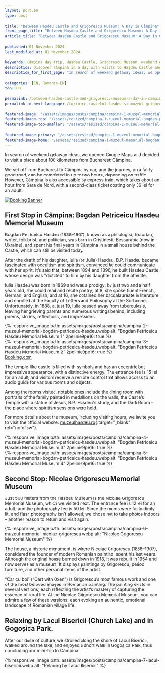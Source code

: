 ```yaml
---
layout: post.en
type: post

title: "Between Hașdeu Castle and Grigorescu Museum: A Day in Câmpina" #up in browser, max 60 chars
front_page_title: "Between Hașdeu Castle and Grigorescu Museum: A Day in Câmpina" #shows on the front page
article_title: "Between Hașdeu Castle and Grigorescu Museum: A Day in Câmpina" #shows on article page

published: 01 November 2024
last_modified_at: 01 November 2024

keywords: Câmpina day trip, Hașdeu Castle, Grigorescu Museum, weekend getaway Bucharest, Romanian art history, cultural tourism Romania, visit Câmpina attractions
description: Discover Câmpina in a day with visits to Hașdeu Castle and Grigorescu Museum, uncovering Romanian heritage, art, and nature. A perfect weekend getaway near Bucharest.  #max 160 chars
description_for_first_page: "In search of weekend getaway ideas, we opened Google Maps and decided to visit a place about 100 kilometers from Bucharest: Câmpina."

categories: [EN, Romania-EN]
tag: EN

permalink: /between-hasdeu-castle-and-grigorescu-museum-a-day-in-campina/
permalink-to-next-language: /ro/intre-castelul-hasdeu-si-muzeul-grigorescu-o-zi-in-campina/

featured-image: "/assets/images/posts/campina/campina-1-muzeul-memorial-bogdan-petriceicu-hasdeu.webp" # full size, poate fi empty daca featured-image-top e empty
featured-image-top: "/assets/resized/campina-1-muzeul-memorial-bogdan-petriceicu-hasdeu-1600x900.webp" # prima poza din articol, poate fi empty
featured-image-top-smaller: "/assets/resized/campina-1-muzeul-memorial-bogdan-petriceicu-hasdeu-800x450.webp" # 800

featured-image-primary: "/assets/resized/campina-1-muzeul-memorial-bogdan-petriceicu-hasdeu-800x450.webp" # poza care apare pe prima pagina landscape
featured-image-home: "/assets/resized/campina-1-muzeul-memorial-bogdan-petriceicu-hasdeu-800x450.webp" # poza care apare pe prima pagina square
---
```

In search of weekend getaway ideas, we opened Google Maps and decided to visit a place about 100 kilometers from Bucharest: Câmpina.

We set off from Bucharest to Câmpina by car, and the journey, on a fairly good road, can be completed in up to two hours, depending on traffic. However, Câmpina is also accessible by express train, which takes about an hour from Gara de Nord, with a second-class ticket costing only 36 lei for an adult.

<a href="https://www.booking.com/index.html?aid=7913345" target="_blank">
    <img 
        src="/assets/images/helper/banner-booking-en-1.jpg" 
        srcset="/assets/images/helper/banner-booking-en-2-square.jpg 800w, /assets/images/helper/banner-booking-en-1.jpg 1200w" 
        sizes="(max-width: 800px) 100vw, 1200px"
        class="img-fluid mt-5 mb-5" 
        alt="Booking Banner">
</a>

## First Stop in Câmpina: Bogdan Petriceicu Hasdeu Memorial Museum

Bogdan Petriceicu Hasdeu (1838–1907), known as a philologist, historian, writer, folklorist, and politician, was born in Cristinești, Bessarabia (now in Ukraine), and spent his final years in Câmpina in a small house behind the Castle, which can still be visited today.

After the death of his daughter, Iulia (or Julia) Hasdeu, B.P. Hasdeu became fascinated with occultism and spiritism, convinced he could communicate with her spirit. It’s said that, between 1894 and 1896, he built Hasdeu Castle, whose design was "dictated" to him by his daughter from the afterlife.

Iulia Hasdeu was born in 1869 and was a prodigy: by just two and a half years old, she could read and recite poetry; at 8, she spoke fluent French, German, and English; and at 16, she obtained her baccalaureate in literature and enrolled at the Faculty of Letters and Philosophy at the Sorbonne. Unfortunately, in 1888, at just 19, Iulia passed away from tuberculosis, leaving her grieving parents and numerous writings behind, including poems, stories, reflections, and impressions.

<div class="row mb-4">
    <div class="col-xs-12 col-sm-6 text-center mb-3 mt-3">
            {% responsive_image path: assets/images/posts/campina/campina-2-muzeul-memorial-bogdan-petriceicu-hasdeu.webp  alt: "Bogdan Petriceicu Hasdeu Memorial Museum 1" 2pelinie9pe16: true %}
    </div>
    <div class="col-xs-12 col-sm-6 text-center mb-3 mt-3">
            {% responsive_image path: assets/images/posts/campina/campina-3-muzeul-memorial-bogdan-petriceicu-hasdeu.webp alt: "Bogdan Petriceicu Hasdeu Memorial Museum 2" 2pelinie9pe16: true %}
    </div>
</div>

<ins class="bookingaff" data-aid="2429896" data-target_aid="2429896" data-prod="dfl2" data-width="100%" data-height="auto" data-lang="en" data-dest_id="-1155599" data-dest_type="city" data-df_num_properties="9">
    <!-- Anything inside will go away once widget is loaded. -->
        <a href="//www.booking.com?aid=2429896">Booking.com</a>
</ins>
<script type="text/javascript">
    (function(d, sc, u) {
      var s = d.createElement(sc), p = d.getElementsByTagName(sc)[0];
      s.type = 'text/javascript';
      s.async = true;
      s.src = u + '?v=' + (+new Date());
      p.parentNode.insertBefore(s,p);
      })(document, 'script', '//cf.bstatic.com/static/affiliate_base/js/flexiproduct.js');
</script>

The temple-like castle is filled with symbols and has an eccentric but impressive appearance, with a distinctive energy. The entrance fee is 15 lei for an adult, and visitors receive a remote control that allows access to an audio guide for various rooms and objects.

Among the rooms visited, notable ones include the dining room with portraits of the family painted in medallions on the walls, the Castle’s Temple with a statue of Jesus, B.P. Hasdeu's study, and the Dark Room – the place where spiritism sessions were held.

For more details about the museum, including visiting hours, we invite you to visit the official website: [muzeulhasdeu.ro](https://www.muzeulhasdeu.ro/){:target="_blank" rel="nofollow"}.

<div class="row mb-4">
    <div class="col-xs-12 col-sm-6 text-center mb-3 mt-3">
            {% responsive_image path: assets/images/posts/campina/campina-4-muzeul-memorial-bogdan-petriceicu-hasdeu.webp alt: "Bogdan Petriceicu Hasdeu Memorial Museum 3" 2pelinie9pe16: true %}
    </div>
    <div class="col-xs-12 col-sm-6 text-center mb-3 mt-3">
            {% responsive_image path: assets/images/posts/campina/campina-5-muzeul-memorial-bogdan-petriceicu-hasdeu.webp alt: "Bogdan Petriceicu Hasdeu Memorial Museum 4" 2pelinie9pe16: true %}
    </div>
</div>
<div data-gyg-widget="auto" data-gyg-partner-id="HA6BSPM" data-gyg-cmp="Campina"></div>

## Second Stop: Nicolae Grigorescu Memorial Museum

Just 500 meters from the Hasdeu Museum is the Nicolae Grigorescu Memorial Museum, which we visited next. The entrance fee is 12 lei for an adult, and the photography fee is 50 lei. Since the rooms were fairly dimly lit, and flash photography isn’t allowed, we chose not to take photos indoors – another reason to return and visit again.

{% responsive_image path: assets/images/posts/campina/campina-6-muzeul-memorial-nicolae-grigorescu.webp alt: "Nicolae Grigorescu Memorial Museum" %}
<div data-gyg-widget="auto" data-gyg-partner-id="HA6BSPM" data-gyg-cmp="Campina"></div>

The house, a historic monument, is where Nicolae Grigorescu (1838–1907), considered the founder of modern Romanian painting, spent his last years. Although the original house burned down in 1918, it was rebuilt in 1954 and now serves as a museum. It displays paintings by Grigorescu, period furniture, and other personal items of the artist.

“Car cu boi” (“Cart with Oxen”) is Grigorescu’s most famous work and one of the most beloved images in Romanian painting. The painting exists in several versions, each reflecting the artist’s mastery of capturing the essence of rural life. At the Nicolae Grigorescu Memorial Museum, you can admire a few of these versions, each evoking an authentic, emotional landscape of Romanian village life.

## Relaxing by Lacul Bisericii (Church Lake) and in Gogoșica Park.

After our dose of culture, we strolled along the shore of Lacul Bisericii, walked around the lake, and enjoyed a short walk in Gogoșica Park, thus concluding our mini-trip to Câmpina.

{% responsive_image path: assets/images/posts/campina/campina-7-lacul-bisericii.webp alt: "Relaxing by Lacul Bisericii" %}
<div data-gyg-widget="auto" data-gyg-partner-id="HA6BSPM" data-gyg-cmp="Campina"></div>